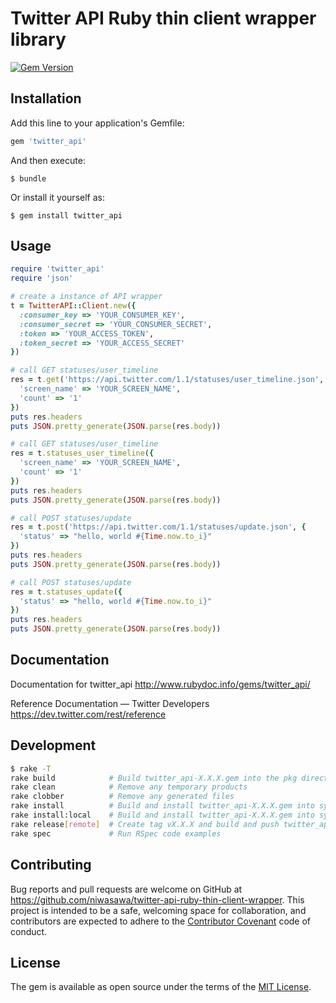 # Twitter API Ruby thin client wrapper library

[![Gem Version](https://badge.fury.io/rb/twitter_api.svg)](https://badge.fury.io/rb/twitter_api)

## Installation

Add this line to your application's Gemfile:

```ruby
gem 'twitter_api'
```

And then execute:

    $ bundle

Or install it yourself as:

    $ gem install twitter_api

## Usage

```ruby
require 'twitter_api'
require 'json'

# create a instance of API wrapper
t = TwitterAPI::Client.new({
  :consumer_key => 'YOUR_CONSUMER_KEY',
  :consumer_secret => 'YOUR_CONSUMER_SECRET',
  :token => 'YOUR_ACCESS_TOKEN',
  :token_secret => 'YOUR_ACCESS_SECRET'
})

# call GET statuses/user_timeline
res = t.get('https://api.twitter.com/1.1/statuses/user_timeline.json', {
  'screen_name' => 'YOUR_SCREEN_NAME',
  'count' => '1'
})
puts res.headers
puts JSON.pretty_generate(JSON.parse(res.body))

# call GET statuses/user_timeline
res = t.statuses_user_timeline({
  'screen_name' => 'YOUR_SCREEN_NAME',
  'count' => '1'
})
puts res.headers
puts JSON.pretty_generate(JSON.parse(res.body))

# call POST statuses/update
res = t.post('https://api.twitter.com/1.1/statuses/update.json', {
  'status' => "hello, world #{Time.now.to_i}"
})
puts res.headers
puts JSON.pretty_generate(JSON.parse(res.body))

# call POST statuses/update
res = t.statuses_update({
  'status' => "hello, world #{Time.now.to_i}"
})
puts res.headers
puts JSON.pretty_generate(JSON.parse(res.body))
```

## Documentation

Documentation for twitter_api
http://www.rubydoc.info/gems/twitter_api/

Reference Documentation — Twitter Developers
https://dev.twitter.com/rest/reference

## Development

```sh
$ rake -T
rake build            # Build twitter_api-X.X.X.gem into the pkg directory
rake clean            # Remove any temporary products
rake clobber          # Remove any generated files
rake install          # Build and install twitter_api-X.X.X.gem into system gems
rake install:local    # Build and install twitter_api-X.X.X.gem into system gems without network access
rake release[remote]  # Create tag vX.X.X and build and push twitter_api-X.X.X.gem to Rubygems
rake spec             # Run RSpec code examples
```

## Contributing

Bug reports and pull requests are welcome on GitHub at https://github.com/niwasawa/twitter-api-ruby-thin-client-wrapper. This project is intended to be a safe, welcoming space for collaboration, and contributors are expected to adhere to the [Contributor Covenant](http://contributor-covenant.org) code of conduct.

## License

The gem is available as open source under the terms of the [MIT License](http://opensource.org/licenses/MIT).

